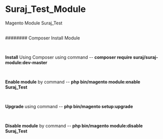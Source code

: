 # Suraj_Test_Module 
Magento Module Suraj_Test

</br>######## Composer Install Module 


</br><p><strong>Install</strong> Using Composer using command --  <strong>composer require suraj/suraj-module:dev-master</strong></p>
</br><p><strong>Enable module</strong> by command --  <strong>php bin/magento module:enable Suraj_Test</strong></p>
</br><p><strong>Upgrade</strong> using command --  <strong>php bin/magento setup:upgrade</strong></p>
</br><p><strong>Disable module</strong> by command --  <strong>php bin/magento module:disable Suraj_Test</strong></p>


